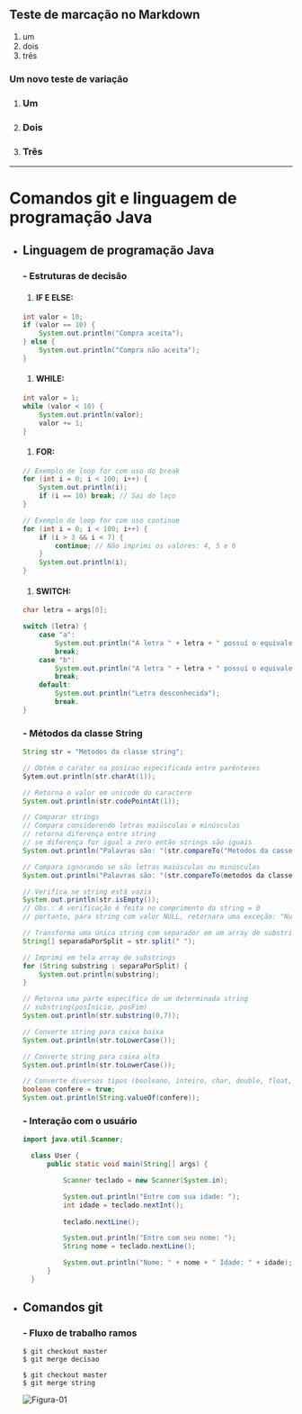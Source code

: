 ## Teste de marcação no Markdown

1. um
1. dois
1. três

### Um novo teste de variação

1. ### Um
2. ### Dois
3. ### Três

---

# Comandos git e linguagem de programação Java

- ## Linguagem de programação Java
    ### - Estruturas de decisão
    
    1. #### IF E ELSE:
    ```java
    int valor = 10;
    if (valor == 10) {
        System.out.println("Compra aceita");
    } else {
        System.out.println("Compra não aceita");
    }
    ```
    
    1. #### WHILE:
    ```java
    int valor = 1;
    while (valor < 10) {
        System.out.println(valor);
        valor += 1;
    }
    ```

    1. #### FOR:
    ```java
    // Exemplo de loop for com uso do break
    for (int i = 0; i < 100; i++) {
        System.out.println(i);
        if (i == 10) break; // Sai do laço
    }
  
    // Exemplo do loop for com uso continue
    for (int i = 0; i < 100; i++) {
        if (i > 3 && i < 7) {
            continue; // Não imprimi os valores: 4, 5 e 6
        }
        System.out.println(i);
    }
    ```

    1. #### SWITCH:
    ```java
    char letra = args[0]; 
    
    switch (letra) {
        case "a":
            System.out.println("A letra " + letra + " possuí o equivalente em ascii= " + (int)letra);
            break;
        case "b":
            System.out.println("A letra " + letra + " possuí o equivalente em ascii= " + (int)letra);
            break;
        default:
            System.out.println("Letra desconhecida");
            break.
    }
    
  ```  

    ### - Métodos da classe String
  
    ```java
    String str = "Metodos da classe string";
    
    // Obtém o carater na posicao especificada entre parênteses
    Sytem.out.println(str.charAt(1));   
    
    // Retorna o valor em unicode do caractere
    System.out.println(str.codePointAt(1)); 
  
    // Comparar strings
    // Compara considerendo letras maiúsculas e minúsculas
    // retorna diferença entre string
    // se diferença for igual a zero então strings são iguais
    System.out.println("Palavras são: "(str.compareTo("Metodos da casse string") == 0 ? "iguais" : "diferentes"));
  
    // Compara ignorando se são letras maiúsculas ou minúsculas
    System.out.println("Palavras são: "(str.compareTo(metodos da classe string)== 0 ? "iguais" : "diferentes"));
  
    // Verifica se string está vazia
    System.out.println(str.isEmpty());
    // Obs.: A verificação é feita no comprimento da string = 0
    // portanto, para string com valor NULL, retornara uma exceção: "NullPointerException"
  
    // Transforma uma única string com separador em um array de substrings
    String[] separadaPorSplit = str.split(" ");
    
    // Imprimi em tela array de substrings
    for (String substring : separaPorSplit) {
        System.out.println(substring);
    }  
    
    // Retorna uma parte específica de um determinada string
    // substring(posInicio, posFim)
    System.out.println(str.substring(0,7));
  
    // Converte string para caixa baixa
    System.out.println(str.toLowerCase());
  
    // Converte string para caixa alta
    System.out.println(str.toLowerCase());
  
    // Converte diversos tipos (booleano, inteiro, char, double, float, long, Object) para string
    boolean confere = true;
    System.out.println(String.valueOf(confere));
  ```

    ### - Interação com o usuário

    ```java
    import java.util.Scanner;
  
      class User {
          public static void main(String[] args) {
  
              Scanner teclado = new Scanner(System.in);
  
              System.out.println("Entre com sua idade: ");
              int idade = teclado.nextInt();
          
              teclado.nextLine();
  
              System.out.println("Entre com seu nome: ");
              String nome = teclado.nextLine();
  
              System.out.println("Nome: " + nome + " Idade: " + idade);
          }
      }
    ```

- ## Comandos git
    ### - Fluxo de trabalho ramos
    ```shell
    $ git checkout master
    $ git merge decisao
    ```
    ```shell
    $ git checkout master
    $ git merge string
    ```
  
    ![Figura-01](figuras/Tela-saida-git%20-tree.png "Figura 01")
